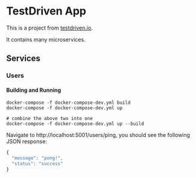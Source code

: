 # TestDriven App

This is a project from [testdriven.io](https://testdriven.io/courses/microservices-with-docker-flask-and-react).

It contains many microservices.

## Services

### Users

#### Building and Running

```shell
docker-compose -f docker-compose-dev.yml build
docker-compose -f docker-compose-dev.yml up

# combine the above two into one
docker-compose -f docker-compose-dev.yml up --build
```

Navigate to http://localhost:5001/users/ping, you should see the following JSON response:
```javascript
{
  "message": "pong!",
  "status": "success"
}
```
